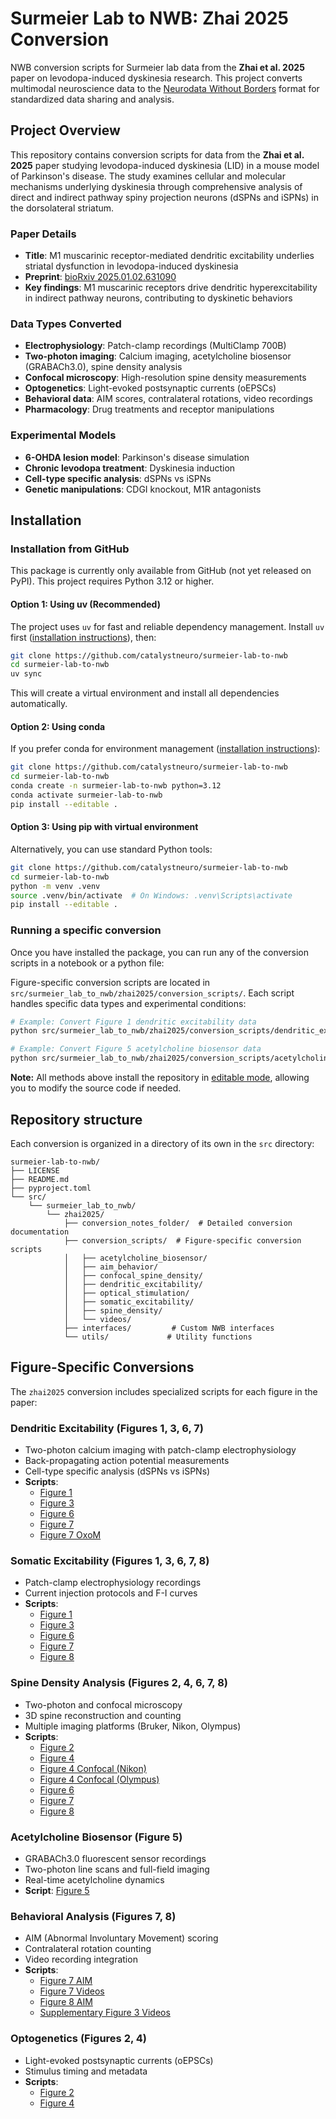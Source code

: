 # Surmeier Lab to NWB: Zhai 2025 Conversion

NWB conversion scripts for Surmeier lab data from the **Zhai et al. 2025** paper on levodopa-induced dyskinesia research. This project converts multimodal neuroscience data to the [Neurodata Without Borders](https://nwb-overview.readthedocs.io/) format for standardized data sharing and analysis.

## Project Overview

This repository contains conversion scripts for data from the **Zhai et al. 2025** paper studying levodopa-induced dyskinesia (LID) in a mouse model of Parkinson's disease. The study examines cellular and molecular mechanisms underlying dyskinesia through comprehensive analysis of direct and indirect pathway spiny projection neurons (dSPNs and iSPNs) in the dorsolateral striatum.

### Paper Details
- **Title**: M1 muscarinic receptor-mediated dendritic excitability underlies striatal dysfunction in levodopa-induced dyskinesia
- **Preprint**: [bioRxiv 2025.01.02.631090](https://www.biorxiv.org/content/10.1101/2025.01.02.631090v1.full)
- **Key findings**: M1 muscarinic receptors drive dendritic hyperexcitability in indirect pathway neurons, contributing to dyskinetic behaviors

### Data Types Converted

- **Electrophysiology**: Patch-clamp recordings (MultiClamp 700B)
- **Two-photon imaging**: Calcium imaging, acetylcholine biosensor (GRABACh3.0), spine density analysis
- **Confocal microscopy**: High-resolution spine density measurements
- **Optogenetics**: Light-evoked postsynaptic currents (oEPSCs)
- **Behavioral data**: AIM scores, contralateral rotations, video recordings
- **Pharmacology**: Drug treatments and receptor manipulations

### Experimental Models
- **6-OHDA lesion model**: Parkinson's disease simulation
- **Chronic levodopa treatment**: Dyskinesia induction
- **Cell-type specific analysis**: dSPNs vs iSPNs
- **Genetic manipulations**: CDGI knockout, M1R antagonists

## Installation

### Installation from GitHub

This package is currently only available from GitHub (not yet released on PyPI). This project requires Python 3.12 or higher.

#### Option 1: Using uv (Recommended)
The project uses `uv` for fast and reliable dependency management. Install `uv` first ([installation instructions](https://docs.astral.sh/uv/getting-started/installation/)), then:

```bash
git clone https://github.com/catalystneuro/surmeier-lab-to-nwb
cd surmeier-lab-to-nwb
uv sync
```

This will create a virtual environment and install all dependencies automatically.

#### Option 2: Using conda
If you prefer conda for environment management ([installation instructions](https://docs.conda.io/en/latest/miniconda.html)):

```bash
git clone https://github.com/catalystneuro/surmeier-lab-to-nwb
cd surmeier-lab-to-nwb
conda create -n surmeier-lab-to-nwb python=3.12
conda activate surmeier-lab-to-nwb
pip install --editable .
```

#### Option 3: Using pip with virtual environment
Alternatively, you can use standard Python tools:

```bash
git clone https://github.com/catalystneuro/surmeier-lab-to-nwb
cd surmeier-lab-to-nwb
python -m venv .venv
source .venv/bin/activate  # On Windows: .venv\Scripts\activate
pip install --editable .
```

### Running a specific conversion
Once you have installed the package, you can run any of the conversion scripts in a notebook or a python file:

Figure-specific conversion scripts are located in `src/surmeier_lab_to_nwb/zhai2025/conversion_scripts/`. Each script handles specific data types and experimental conditions:

```bash
# Example: Convert Figure 1 dendritic excitability data
python src/surmeier_lab_to_nwb/zhai2025/conversion_scripts/dendritic_excitability/figure_1_dendritic_excitability.py

# Example: Convert Figure 5 acetylcholine biosensor data
python src/surmeier_lab_to_nwb/zhai2025/conversion_scripts/acetylcholine_biosensor/figure_5_acetylcholine_biosensor.py
```

**Note:** All methods above install the repository in [editable mode](https://pip.pypa.io/en/stable/cli/pip_install/#editable-installs), allowing you to modify the source code if needed.


## Repository structure
Each conversion is organized in a directory of its own in the `src` directory:

    surmeier-lab-to-nwb/
    ├── LICENSE
    ├── README.md
    ├── pyproject.toml
    └── src/
        └── surmeier_lab_to_nwb/
            └── zhai2025/
                ├── conversion_notes_folder/  # Detailed conversion documentation
                ├── conversion_scripts/  # Figure-specific conversion scripts
                │   ├── acetylcholine_biosensor/
                │   ├── aim_behavior/
                │   ├── confocal_spine_density/
                │   ├── dendritic_excitability/
                │   ├── optical_stimulation/
                │   ├── somatic_excitability/
                │   ├── spine_density/
                │   └── videos/
                ├── interfaces/         # Custom NWB interfaces
                └── utils/             # Utility functions

## Figure-Specific Conversions

The `zhai2025` conversion includes specialized scripts for each figure in the paper:

### Dendritic Excitability (Figures 1, 3, 6, 7)
- Two-photon calcium imaging with patch-clamp electrophysiology
- Back-propagating action potential measurements
- Cell-type specific analysis (dSPNs vs iSPNs)
- **Scripts**:
  - [Figure 1](src/surmeier_lab_to_nwb/zhai2025/conversion_scripts/dendritic_excitability/figure_1_dendritic_excitability.py)
  - [Figure 3](src/surmeier_lab_to_nwb/zhai2025/conversion_scripts/dendritic_excitability/figure_3_dendritic_excitability.py)
  - [Figure 6](src/surmeier_lab_to_nwb/zhai2025/conversion_scripts/dendritic_excitability/figure_6_dendritic_excitability.py)
  - [Figure 7](src/surmeier_lab_to_nwb/zhai2025/conversion_scripts/dendritic_excitability/figure_7_dendritic_excitability.py)
  - [Figure 7 OxoM](src/surmeier_lab_to_nwb/zhai2025/conversion_scripts/dendritic_excitability/figure_7_oxoM_dendritic_excitability.py)

### Somatic Excitability (Figures 1, 3, 6, 7, 8)
- Patch-clamp electrophysiology recordings
- Current injection protocols and F-I curves
- **Scripts**:
  - [Figure 1](src/surmeier_lab_to_nwb/zhai2025/conversion_scripts/somatic_excitability/figure_1_somatic_excitability.py)
  - [Figure 3](src/surmeier_lab_to_nwb/zhai2025/conversion_scripts/somatic_excitability/figure_3_somatic_excitability.py)
  - [Figure 6](src/surmeier_lab_to_nwb/zhai2025/conversion_scripts/somatic_excitability/figure_6_somatic_excitability.py)
  - [Figure 7](src/surmeier_lab_to_nwb/zhai2025/conversion_scripts/somatic_excitability/figure_7_somatic_excitability.py)
  - [Figure 8](src/surmeier_lab_to_nwb/zhai2025/conversion_scripts/somatic_excitability/figure_8_somatic_excitability.py)

### Spine Density Analysis (Figures 2, 4, 6, 7, 8)
- Two-photon and confocal microscopy
- 3D spine reconstruction and counting
- Multiple imaging platforms (Bruker, Nikon, Olympus)
- **Scripts**:
  - [Figure 2](src/surmeier_lab_to_nwb/zhai2025/conversion_scripts/spine_density/figure_2_spine_density.py)
  - [Figure 4](src/surmeier_lab_to_nwb/zhai2025/conversion_scripts/spine_density/figure_4_spine_density.py)
  - [Figure 4 Confocal (Nikon)](src/surmeier_lab_to_nwb/zhai2025/conversion_scripts/confocal_spine_density/figure_4_confocal_spine_density_nikon.py)
  - [Figure 4 Confocal (Olympus)](src/surmeier_lab_to_nwb/zhai2025/conversion_scripts/confocal_spine_density/figure_4h_confocal_spine_density_olympus.py)
  - [Figure 6](src/surmeier_lab_to_nwb/zhai2025/conversion_scripts/spine_density/figure_6_spine_density.py)
  - [Figure 7](src/surmeier_lab_to_nwb/zhai2025/conversion_scripts/spine_density/figure_7_spine_density.py)
  - [Figure 8](src/surmeier_lab_to_nwb/zhai2025/conversion_scripts/spine_density/figure_8_spine_density.py)

### Acetylcholine Biosensor (Figure 5)
- GRABACh3.0 fluorescent sensor recordings
- Two-photon line scans and full-field imaging
- Real-time acetylcholine dynamics
- **Script**: [Figure 5](src/surmeier_lab_to_nwb/zhai2025/conversion_scripts/acetylcholine_biosensor/figure_5_acetylcholine_biosensor.py)

### Behavioral Analysis (Figures 7, 8)
- AIM (Abnormal Involuntary Movement) scoring
- Contralateral rotation counting
- Video recording integration
- **Scripts**:
  - [Figure 7 AIM](src/surmeier_lab_to_nwb/zhai2025/conversion_scripts/aim_behavior/figure_7_behavioral_aim_experiments.py)
  - [Figure 7 Videos](src/surmeier_lab_to_nwb/zhai2025/conversion_scripts/videos/figure_7_behavioral_videos.py)
  - [Figure 8 AIM](src/surmeier_lab_to_nwb/zhai2025/conversion_scripts/aim_behavior/figure_8_behavioral_aim_experiments.py)
  - [Supplementary Figure 3 Videos](src/surmeier_lab_to_nwb/zhai2025/conversion_scripts/videos/supplementary_figure_3_behavioral_videos.py)

### Optogenetics (Figures 2, 4)
- Light-evoked postsynaptic currents (oEPSCs)
- Stimulus timing and metadata
- **Scripts**:
  - [Figure 2](src/surmeier_lab_to_nwb/zhai2025/conversion_scripts/optical_stimulation/figure_2_optical_stimuli.py)
  - [Figure 4](src/surmeier_lab_to_nwb/zhai2025/conversion_scripts/optical_stimulation/figure_4_optical_stimuli.py)
